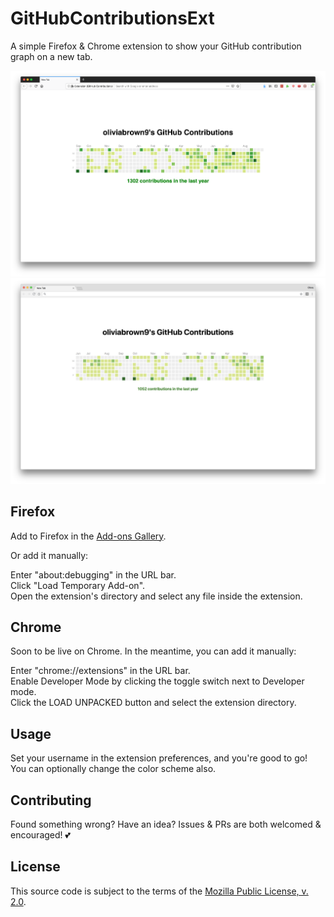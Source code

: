 # GitHubContributionsExt
A simple Firefox & Chrome extension to show your GitHub contribution graph on a new tab.

![Screenshot](Screenshots/firefox.png?raw=true "Firefox Screenshot")
![Screenshot](Screenshots/chrome.png?raw=true "Chrome Screenshot")

## Firefox

Add to Firefox in the [Add-ons Gallery](https://addons.mozilla.org/en-US/firefox/addon/github-contributions/).

Or add it manually:

Enter "about:debugging" in the URL bar.\
Click "Load Temporary Add-on".\
Open the extension's directory and select any file inside the extension.

## Chrome

Soon to be live on Chrome. In the meantime, you can add it manually:

Enter "chrome://extensions" in the URL bar.\
Enable Developer Mode by clicking the toggle switch next to Developer mode.\
Click the LOAD UNPACKED button and select the extension directory.

## Usage

Set your username in the extension preferences, and you're good to go! You can optionally change the color scheme also.

## Contributing

Found something wrong? Have an idea? Issues & PRs are both welcomed & encouraged! 💕

## License

This source code is subject to the terms of the [Mozilla Public License, v. 2.0](http://mozilla.org/MPL/2.0/).
